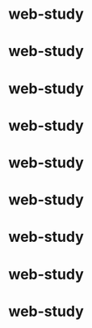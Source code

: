 # web-study
# web-study
# web-study
# web-study
# web-study
# web-study
# web-study
# web-study
# web-study

